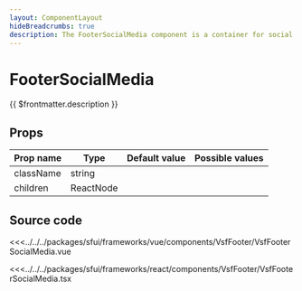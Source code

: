 ```yaml
---
layout: ComponentLayout
hideBreadcrumbs: true
description: The FooterSocialMedia component is a container for social media icons and should be used as a direct child of the FooterSection component.
---
```

# FooterSocialMedia

{{ $frontmatter.description }}

<!-- react -->
## Props

| Prop name | Type      | Default value | Possible values   |
|-----------|-----------| ------------- |-------------------|
| className | string    |             |                   |                                        |
| children  | ReactNode |             |                   |                                        |
<!-- end react -->

## Source code
<!-- vue -->
<<<../../../packages/sfui/frameworks/vue/components/VsfFooter/VsfFooterSocialMedia.vue
<!-- end vue -->
<!-- react -->
<<<../../../packages/sfui/frameworks/react/components/VsfFooter/VsfFooterSocialMedia.tsx
<!-- end react -->
